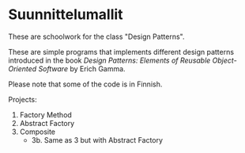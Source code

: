 # Suunnittelumallit
These are schoolwork for the class "Design Patterns". 

These are simple programs that implements different design patterns introduced in the book _Design Patterns: Elements of Reusable Object-Oriented Software_ by Erich Gamma.

Please note that some of the code is in Finnish.

Projects:
1. Factory Method
2. Abstract Factory
3. Composite
   - 3b. Same as 3 but with Abstract Factory

